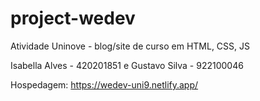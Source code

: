 # project-wedev
Atividade Uninove - blog/site de curso em HTML, CSS, JS

Isabella Alves - 420201851 e Gustavo Silva - 922100046

Hospedagem: https://wedev-uni9.netlify.app/

